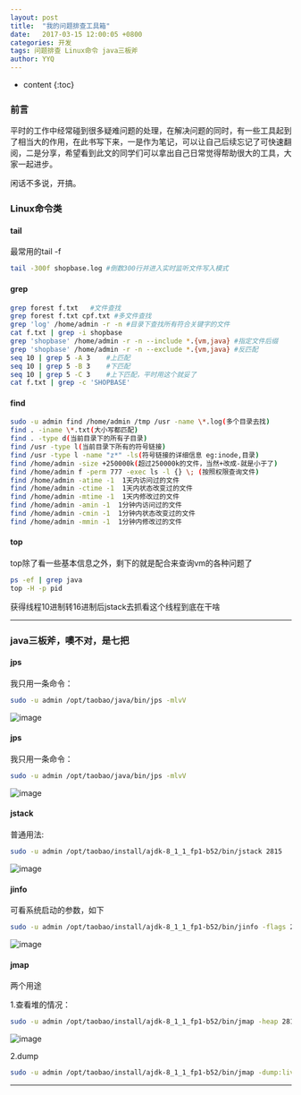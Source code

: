 ```yaml
---
layout: post
title:  "我的问题排查工具箱"
date:   2017-03-15 12:00:05 +0800
categories: 开发
tags: 问题排查 Linux命令 java三板斧
author: YYQ
---
```


* content
{:toc} 

### 前言
平时的工作中经常碰到很多疑难问题的处理，在解决问题的同时，有一些工具起到了相当大的作用，在此书写下来，一是作为笔记，可以让自己后续忘记了可快速翻阅，二是分享，希望看到此文的同学们可以拿出自己日常觉得帮助很大的工具，大家一起进步。

闲话不多说，开搞。

### Linux命令类
#### tail
最常用的tail -f
``` bash
tail -300f shopbase.log #倒数300行并进入实时监听文件写入模式
```








#### grep
``` bash
grep forest f.txt   #文件查找
grep forest f.txt cpf.txt #多文件查找
grep 'log' /home/admin -r -n #目录下查找所有符合关键字的文件
cat f.txt | grep -i shopbase    
grep 'shopbase' /home/admin -r -n --include *.{vm,java} #指定文件后缀
grep 'shopbase' /home/admin -r -n --exclude *.{vm,java} #反匹配
seq 10 | grep 5 -A 3    #上匹配
seq 10 | grep 5 -B 3    #下匹配
seq 10 | grep 5 -C 3    #上下匹配，平时用这个就妥了
cat f.txt | grep -c 'SHOPBASE'
```

#### find
``` bash
sudo -u admin find /home/admin /tmp /usr -name \*.log(多个目录去找)
find . -iname \*.txt(大小写都匹配)
find . -type d(当前目录下的所有子目录)
find /usr -type l(当前目录下所有的符号链接)
find /usr -type l -name "z*" -ls(符号链接的详细信息 eg:inode,目录)
find /home/admin -size +250000k(超过250000k的文件，当然+改成-就是小于了)
find /home/admin f -perm 777 -exec ls -l {} \; (按照权限查询文件)
find /home/admin -atime -1  1天内访问过的文件
find /home/admin -ctime -1  1天内状态改变过的文件 
find /home/admin -mtime -1  1天内修改过的文件
find /home/admin -amin -1  1分钟内访问过的文件
find /home/admin -cmin -1  1分钟内状态改变过的文件   
find /home/admin -mmin -1  1分钟内修改过的文件
```
#### top
top除了看一些基本信息之外，剩下的就是配合来查询vm的各种问题了
``` bash
ps -ef | grep java
top -H -p pid
```
获得线程10进制转16进制后jstack去抓看这个线程到底在干啥

---  

### java三板斧，噢不对，是七把
#### jps
我只用一条命令：
``` bash
sudo -u admin /opt/taobao/java/bin/jps -mlvV
```
![image](http://ata2-img.cn-hangzhou.img-pub.aliyun-inc.com/7b156cb53250bf5f91811900c2575a91.png) 

#### jps
我只用一条命令：
``` bash
sudo -u admin /opt/taobao/java/bin/jps -mlvV
```
![image](http://ata2-img.cn-hangzhou.img-pub.aliyun-inc.com/7b156cb53250bf5f91811900c2575a91.png) 


#### jstack
普通用法:
``` bash
sudo -u admin /opt/taobao/install/ajdk-8_1_1_fp1-b52/bin/jstack 2815
```
![image](http://ata2-img.cn-hangzhou.img-pub.aliyun-inc.com/bc501bf424b3d2884e6ec118d14554a3.png) 

#### jinfo
可看系统启动的参数，如下
``` bash
sudo -u admin /opt/taobao/install/ajdk-8_1_1_fp1-b52/bin/jinfo -flags 2815
```
![image](http://ata2-img.cn-hangzhou.img-pub.aliyun-inc.com/bc879145e2994e9a09327407ed88382c.png) 

#### jmap
两个用途

1.查看堆的情况：
``` bash
sudo -u admin /opt/taobao/install/ajdk-8_1_1_fp1-b52/bin/jmap -heap 2815
```
![image](http://ata2-img.cn-hangzhou.img-pub.aliyun-inc.com/00d9eaef08cdb51263d202d26795036b.png) 

2.dump
``` bash
sudo -u admin /opt/taobao/install/ajdk-8_1_1_fp1-b52/bin/jmap -dump:live,format=b,file=/tmp/heap2.bin 2815
```

---
